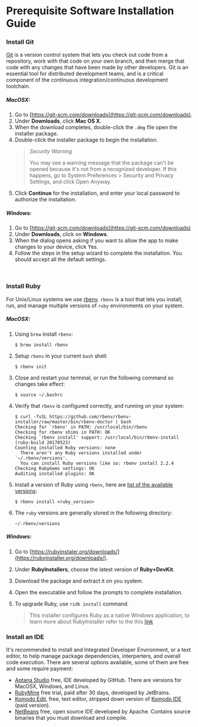 # Prerequisite Software Installation Guide

### Install Git

[Git](https://git-scm.com/doc) is a version control system that lets you check out code from a repository, 
work with that code on your own branch, and then merge that code with any changes that have been made by other developers. 
Git is an essential tool for distributed development teams, and is a critical component of the continuous 
integration/continuous development toolchain.

##### MacOSX:

1. Go to [https://git-scm.com/downloads](https://git-scm.com/downloads).
2. Under **Downloads**, click **Mac OS X**.
3. When the download completes, double-click the `.dmg` file open the installer package.
4. Double-click the installer package to begin the installation.
    > *Security Warning*
    >
    > You may see a warning message that the package can't be opened because it's not from a recognized developer. 
    If this happens, go to System Preferences > Security and Privacy Settings, and click Open Anyway.
5. Click **Continue** for the installation, and enter your local password to authorize the installation.

##### Windows:

1. Go to [https://git-scm.com/downloads](https://git-scm.com/downloads)
2. Under **Downloads**, click on **Windows**.
3. When the dialog opens asking if you want to allow the app to make changes to your device, click Yes.
4. Follow the steps in the setup wizard to complete the installation. You should accept all the default settings.
<br />

### Install Ruby
For Unix/Linux systems we use [rbenv](https://github.com/rbenv/rbenv). `rbenv` is a tool that lets you install, run, and manage multiple versions of `ruby` environments on your system.

##### MacOSX:
1. Using `brew` install `rbenv`:
   
    ```
    $ brew install rbenv
    ```
    
2. Setup `rbenv` in your current `bash` shell:
    
    ```
    $ rbenv init
    ```
    
3. Close and restart your terminal, or run the following command so changes take effect:
    
    ```
    $ source ~/.bashrc
    ``` 
    
4. Verify that `rbenv` is configured correctly, and running on your system:
    
    ```
    $ curl -fsSL https://github.com/rbenv/rbenv-installer/raw/master/bin/rbenv-doctor | bash
    Checking for `rbenv' in PATH: /usr/local/bin/rbenv
    Checking for rbenv shims in PATH: OK
    Checking `rbenv install' support: /usr/local/bin/rbenv-install (ruby-build 20170523)
    Counting installed Ruby versions: none
      There aren't any Ruby versions installed under `~/.rbenv/versions'.
      You can install Ruby versions like so: rbenv install 2.2.4
    Checking RubyGems settings: OK
    Auditing installed plugins: OK
    ```
    
5. Install a version of Ruby using `rbenv`, here are [list of the available versions](https://github.com/rbenv/rbenv#installing-ruby-versions):
    
    ```
    $ rbenv install <ruby_version>
    ```
    
6. The `ruby` versions are generally stored in the following directory:
   
    ```
    ~/.rbenv/versions
    ```
    
##### Windows:
1. Go to [https://rubyinstaler.org/downloads/](https://rubyinstaller.org/downloads/).
2. Under **RubyInstallers**, choose the latest version of **Ruby+DevKit**.
3. Download the package and extract it on you system.
4. Open the executable and follow the prompts to complete installation.
4. To upgrade Ruby, use `ridk install` command.

    > This installer configures Ruby as a native Windows application, to learn more about RubyInstaller refer to the this [link](https://rubyinstaller.org/about/comparison/) 

### Install an IDE

It's recommended to install and Integrated Developer Environment, or a text editor, to help manage package dependencies, interperters, and overall code execution. There are several options available, some of them are free and some require payment:

* [Aptana Studio](hhttps://github.com/aptana/studio3) free, IDE developed by GitHub. There are versions for MacOSX, Windows, and Linux.
* [RubyMine](https://www.jetbrains.com/ruby/download/) free trial, paid after 30 days, developed by JetBrains.
* [Komodo Edit](https://www.activestate.com/komodo-edit), free, text editor, stripped down version of [Komodo IDE](https://www.activestate.com/products/komodo-ide/features/) (paid version).
* [NetBeans](https://netbeans.apache.org/download/index.html) free, open source IDE developed by Apache. Contains source binaries that you must download and compile.
